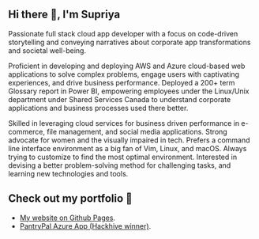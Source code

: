 ## Hi there 👋, **I'm Supriya**

<!--
**smutharasan/smutharasan** is a ✨ _special_ ✨ repository because its `README.md` (this file) appears on your GitHub profile.

Here are some ideas to get you started:

- 🔭 I’m currently working on ...
- 🌱 I’m currently learning ...
- 👯 I’m looking to collaborate on ...
- 🤔 I’m looking for help with ...
- 💬 Ask me about ...
- 📫 How to reach me: ...
- 😄 Pronouns: ...
- ⚡ Fun fact: ...
-->

Passionate full stack cloud app developer with a focus on code-driven storytelling and conveying narratives about corporate app transformations and societal well-being.

Proficient in developing and deploying AWS and Azure cloud-based web applications to solve complex problems, engage users with captivating experiences, and drive business performance. Deployed a 200+ term Glossary report in Power BI, empowering employees under the Linux/Unix department under Shared Services Canada to understand corporate applications and business processes used there better. 

Skilled in leveraging cloud services for business driven performance in e-commerce, file management, and social media applications. Strong advocate for women and the visually impaired in tech. Prefers a command line interface environment as a big fan of Vim, Linux, and macOS. Always trying to customize to find the most optimal environment. Interested in devising a better problem-solving method for challenging tasks, and learning new technologies and tools.

## Check out my portfolio :rocket:

- [My website on Github Pages](https://smutharasan.github.io/).
- [PantryPal Azure App (Hackhive winner)](https://victorious-forest-0287dbc10.4.azurestaticapps.net/).




